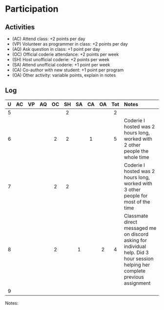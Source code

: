 Participation
=============

## Activities ## 

+ (AC) Attend class: +2 points per day
+ (VP) Volunteer as programmer in class: +2 points per day
+ (AQ) Ask question in class: +1 point per day
+ (OC) Official coderie attendance: +2 points per week
+ (SH) Host unofficial coderie: +2 points per week
+ (SA) Attend unofficial coderie: +1 point per week
+ (CA) Co-author with new student: +1 point per program
+ (OA) Other activity: variable points, explain in notes

## Log ##

| U | AC | VP | AQ | OC | SH | SA | CA | OA | Tot | Notes
|:-:|:--:|:--:|:--:|:--:|:--:|:--:|:--:|:--:|:---:|:--------
| 5 |    |    |    |    |  2 |    |    |    |  2  | 
| 6 |    |    |    |  2	|  2 |    |  1 |    |  5  | Coderie I hosted was 2 hours long, worked with 2 other people the whole time
| 7 |    |    |    | 2  | 2  |    |    |    |     | Coderie I hosted was 2 hours long, worked with 3 other people for most of the time
| 8 |    |    |    | 2  |    | 1  |    | 2  |  4  | Classmate direct messaged me on discord asking for individual help. Did 3 hour session helping her complete previous assignment
| 9 |

Notes: 

